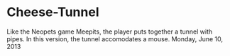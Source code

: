# Cheese-Tunnel

Like the Neopets game Meepits, the player puts together a tunnel with pipes. In this version, the tunnel accomodates a mouse.
Monday, June 10, 2013
